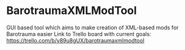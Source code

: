 # BarotraumaXMLModTool
 GUI based tool which aims to make creation of XML-based mods for Barotrauma easier
 Link to Trello board with current goals: https://trello.com/b/v89u8gUX/barotraumaxmlmodtool
